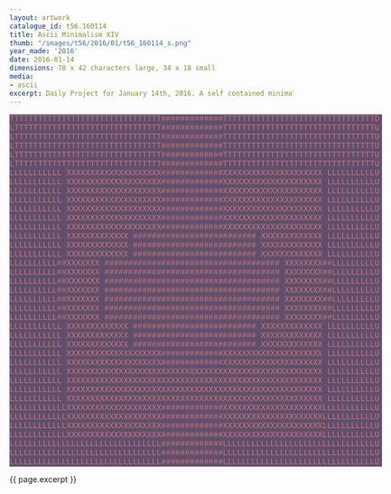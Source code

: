 ```yaml
---
layout: artwork
catalogue_id: t56.160114
title: Ascii Minimalism XIV
thumb: "/images/t56/2016/01/t56_160114_s.png"
year_made: '2016'
date: 2016-01-14
dimensions: 78 x 42 characters large, 34 x 18 small
media:
- ascii
excerpt: Daily Project for January 14th, 2016. A self contained minimalist ascii artwork. Fonts and css styles are allowed and included on page. Adapts to mobile and laptop breakpoints.
---
```


<style>
    pre {
        background-color: #604F6C;
        color: #C77777;
        font-family: "Lucida Sans Typewriter","Lucida Typewriter",Courier,monospace;
        font-size: .875rem;
        line-height: 1rem;
        padding: 0;
        overflow: hidden;
    }

    @media screen and (max-width: 600px) {
      .ascii-large {
        display: none;
      }
      pre {
        width: 17.5rem;
      }
    }
    @media screen and (min-width: 600px){
        .ascii-small {
          display: none;
      }
      pre {
        width: 41.25rem;
      }
    }
</style>

<pre class="ascii-large">
TTTTTTTTTTTTTTTTTTTTTTTTTTTTTTTT#############TTTTTTTTTTTTTTTTTTTTTTTTTTTTTTTTD
LTTTTTTTTTTTTTTTTTTTTTTTTTTTTTTT#############TTTTTTTTTTTTTTTTTTTTTTTTTTTTTTTTU
LTTTTTTTTTTTTTTTTTTTTTTTTTTTTTTT#############TTTTTTTTTTTTTTTTTTTTTTTTTTTTTTTTU
LTTTTTTTTTTTTTTTTTTTTTTTTTTTTTTT#############TTTTTTTTTTTTTTTTTTTTTTTTTTTTTTTTU
LTTTTTTTTTTTTTTTTTTTTTTTTTTTTTTT#############TTTTTTTTTTTTTTTTTTTTTTTTTTTTTTTTU
LTTTTTTTTTTTTTTTTTTTTTTTTTTTTTTT#############TTTTTTTTTTTTTTTTTTTTTTTTTTTTTTTTU
LLLLLLLLLLL XXXXXXXXXXXXXXXXXXXX#############XXXXXXXXXXXXXXXXXXXXX LLLLLLLLLLU
LLLLLLLLLLL XXXXXXXXXXXXXXXXXXXX#############XXXXXXXXXXXXXXXXXXXXX LLLLLLLLLLU
LLLLLLLLLLL XXXXXXXXXXXXXXXXXXXX#############XXXXXXXXXXXXXXXXXXXXX LLLLLLLLLLU
LLLLLLLLLLL XXXXXXXXXXXXXXXXXXXX#############XXXXXXXXXXXXXXXXXXXXX LLLLLLLLLLU
LLLLLLLLLLL XXXXXXXXXXXXXXXXXXXX#############XXXXXXXXXXXXXXXXXXXXX LLLLLLLLLLU
LLLLLLLLLLL XXXXXXXXXXXXXXXXXXXX#############XXXXXXXXXXXXXXXXXXXXX LLLLLLLLLLU
LLLLLLLLLLL XXXXXXXXXXXXXXXXXXXX#############XXXXXXXXXXXXXXXXXXXXX LLLLLLLLLLU
LLLLLLLLLLL XXXXXXXXXXXXX ########################## XXXXXXXXXXXXX LLLLLLLLLLU
LLLLLLLLLLL XXXXXXXXXXXXX ########################## XXXXXXXXXXXXX LLLLLLLLLLU
LLLLLLLLLLL XXXXXXXXXXXXX ########################## XXXXXXXXXXXXX LLLLLLLLLLU
LLLLLLLLLL##XXXXXXX ##################################### XXXXXXXX##LLLLLLLLLU
LLLLLLLLLL##XXXXXXX ##################################### XXXXXXXX##LLLLLLLLLU
LLLLLLLLLL##XXXXXXX ##################################### XXXXXXXX##LLLLLLLLLU
LLLLLLLLLL##XXXXXXX ##################################### XXXXXXXX##LLLLLLLLLU
LLLLLLLLLL##XXXXXXX ##################################### XXXXXXXX##LLLLLLLLLU
LLLLLLLLLL##XXXXXXX ##################################### XXXXXXXX##LLLLLLLLLU
LLLLLLLLLL##XXXXXXX ##################################### XXXXXXXX##LLLLLLLLLU
LLLLLLLLLLL XXXXXXXXXXXXX ########################## XXXXXXXXXXXXX LLLLLLLLLLU
LLLLLLLLLLL XXXXXXXXXXXXX ########################## XXXXXXXXXXXXX LLLLLLLLLLU
LLLLLLLLLLL XXXXXXXXXXXXX ########################## XXXXXXXXXXXXX LLLLLLLLLLU
LLLLLLLLLLL XXXXXXXXXXXXXXXXXXXX#############XXXXXXXXXXXXXXXXXXXXX LLLLLLLLLLU
LLLLLLLLLLL XXXXXXXXXXXXXXXXXXXX#############XXXXXXXXXXXXXXXXXXXXX LLLLLLLLLLU
LLLLLLLLLLL XXXXXXXXXXXXXXXXXXXXXXXXXXXXXXXXXXXXXXXXXXXXXXXXXXXXXX LLLLLLLLLLU
LLLLLLLLLLL XXXXXXXXXXXXXXXXXXXXXXXXXXXXXXXXXXXXXXXXXXXXXXXXXXXXXX LLLLLLLLLLU
LLLLLLLLLLL XXXXXXXXXXXXXXXXXXXXXXXXXXXXXXXXXXXXXXXXXXXXXXXXXXXXXX LLLLLLLLLLU
LLLLLLLLLLL XXXXXXXXXXXXXXXXXXXXXXXXXXXXXXXXXXXXXXXXXXXXXXXXXXXXXX LLLLLLLLLLU
LLLLLLLLLLLLXXXXXXXXXXXXXXXXXXXX#############XXXXXXXXXXXXXXXXXXXXXLLLLLLLLLLLU
LLLLLLLLLLLLXXXXXXXXXXXXXXXXXXXX#############XXXXXXXXXXXXXXXXXXXXXLLLLLLLLLLLU
LLLLLLLLLLLLXXXXXXXXXXXXXXXXXXXX#############XXXXXXXXXXXXXXXXXXXXXLLLLLLLLLLLU
LLLLLLLLLLLLXXXXXXXXXXXXXXXXXXXX#############XXXXXXXXXXXXXXXXXXXXXLLLLLLLLLLLU
LLLLLLLLLLLLLLLLLLLLLLLLLLLLLLLL#############LLLLLLLLLLLLLLLLLLLLLLLLLLLLLLLLU
LLLLLLLLLLLLLLLLLLLLLLLLLLLLLLLL#############LLLLLLLLLLLLLLLLLLLLLLLLLLLLLLLLU
LLLLLLLLLLLLLLLLLLLLLLLLLLLLLLLL#############LLLLLLLLLLLLLLLLLLLLLLLLLLLLLLLLU
</pre>

<pre class="ascii-small">
TTTTTTTTTTTT#########TTTTTTTTTTTD
TTTTTTTTTTTT#########TTTTTTTTTTTU
LLLL|XXXXXXX#########XXXXXXX|LLLU
LLLL|XXXXXXX#########XXXXXXX|LLLU
LLLL|XXXXXX ######### XXXXXX|LLLU
LLL#XXXX ############### XXXX#LLU
LLL#XXXX ############### XXXX#LLU
LLL#XXXX ############### XXXX#LLU
LLL#XXXX ############### XXXX#LLU
LLL#XXXX ############### XXXX#LLU
LLL#XXXX ############### XXXX#LLU
LLLL|XXXXXX ######### XXXXXX|LLLU
LLLL|XXXXXXXXXXXXXXXXXXXXXXX|LLLU
LLLL|XXXXXXXXXXXXXXXXXXXXXXX|LLLU
LLLL|XXXXXXX#########XXXXXXX|LLLU
LLLLLLLLLLLL#########LLLLLLLLLLLU
LLLLLLLLLLLL#########LLLLLLLLLLLU
</pre>

{{ page.excerpt }}
